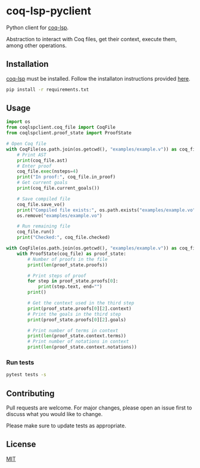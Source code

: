 # coq-lsp-pyclient

Python client for [coq-lsp](https://github.com/ejgallego/coq-lsp).

Abstraction to interact with Coq files, get their context, execute them, among other operations.

## Installation

[coq-lsp](https://github.com/ejgallego/coq-lsp) must be installed. Follow the installaton instructions provided [here](https://github.com/ejgallego/coq-lsp#%EF%B8%8F-installation).

```bash
pip install -r requirements.txt
```

## Usage

```python
import os
from coqlspclient.coq_file import CoqFile
from coqlspclient.proof_state import ProofState

# Open Coq file
with CoqFile(os.path.join(os.getcwd(), "examples/example.v")) as coq_file:
    # Print AST
    print(coq_file.ast)
    # Enter proof
    coq_file.exec(nsteps=4)
    print("In proof:", coq_file.in_proof)
    # Get current goals
    print(coq_file.current_goals())

    # Save compiled file
    coq_file.save_vo()
    print("Compiled file exists:", os.path.exists("examples/example.vo"))
    os.remove("examples/example.vo")

    # Run remaining file
    coq_file.run()
    print("Checked:", coq_file.checked)

with CoqFile(os.path.join(os.getcwd(), "examples/example.v")) as coq_file:
    with ProofState(coq_file) as proof_state:
        # Number of proofs in the file
        print(len(proof_state.proofs))

        # Print steps of proof
        for step in proof_state.proofs[0]:
            print(step.text, end="")
        print()

        # Get the context used in the third step
        print(proof_state.proofs[0][2].context)
        # Print the goals in the third step
        print(proof_state.proofs[0][2].goals)

        # Print number of terms in context
        print(len(proof_state.context.terms))
        # Print number of notations in context
        print(len(proof_state.context.notations))
```

### Run tests

```bash
pytest tests -s
```

## Contributing

Pull requests are welcome. For major changes, please open an issue first to discuss what you would like to change.

Please make sure to update tests as appropriate.

## License

[MIT](https://choosealicense.com/licenses/mit/)